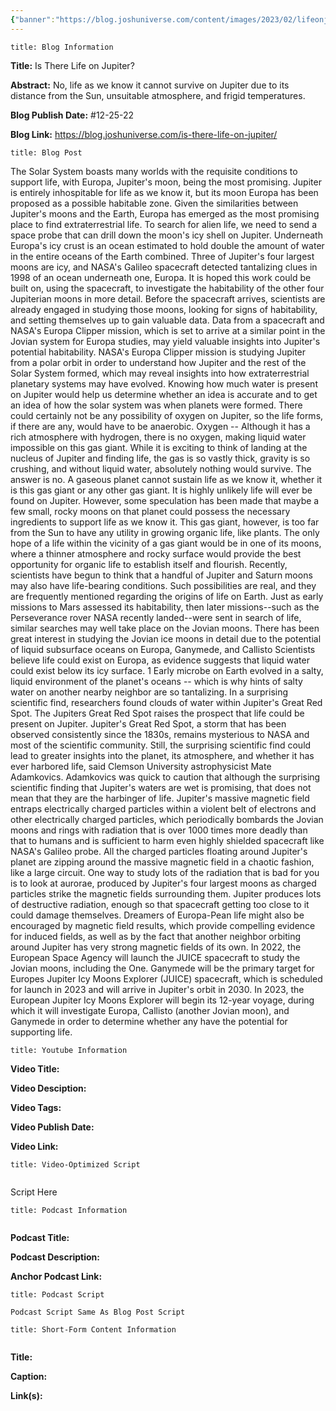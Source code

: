 ```yaml
---
{"banner":"https://blog.joshuniverse.com/content/images/2023/02/lifeonjupiter-2--1-.png","banner_x":0.5,"dg-publish":true,"permalink":"/blog/is-there-life-on-jupiter/","dgPassFrontmatter":true,"noteIcon":"","created":"","updated":""}
---
```


```ad-info
title: Blog Information
```

**Title:** Is There Life on Jupiter?

**Abstract:** No, life as we know it cannot survive on Jupiter due to its distance from the Sun, unsuitable atmosphere, and frigid temperatures.

**Blog Publish Date:** #12-25-22

**Blog Link:** https://blog.joshuniverse.com/is-there-life-on-jupiter/

```ad-abstract
title: Blog Post
```

The Solar System boasts many worlds with the requisite conditions to support life, with Europa, Jupiter's moon, being the most promising. Jupiter is entirely inhospitable for life as we know it, but its moon Europa has been proposed as a possible habitable zone. Given the similarities between Jupiter's moons and the Earth, Europa has emerged as the most promising place to find extraterrestrial life.
To search for alien life, we need to send a space probe that can drill down the moon's icy shell on Jupiter. Underneath Europa's icy crust is an ocean estimated to hold double the amount of water in the entire oceans of the Earth combined. Three of Jupiter's four largest moons are icy, and NASA's Galileo spacecraft detected tantalizing clues in 1998 of an ocean underneath one, Europa.
It is hoped this work could be built on, using the spacecraft, to investigate the habitability of the other four Jupiterian moons in more detail. Before the spacecraft arrives, scientists are already engaged in studying those moons, looking for signs of habitability, and setting themselves up to gain valuable data. Data from a spacecraft and NASA's Europa Clipper mission, which is set to arrive at a similar point in the Jovian system for Europa studies, may yield valuable insights into Jupiter's potential habitability.
NASA's Europa Clipper mission is studying Jupiter from a polar orbit in order to understand how Jupiter and the rest of the Solar System formed, which may reveal insights into how extraterrestrial planetary systems may have evolved. Knowing how much water is present on Jupiter would help us determine whether an idea is accurate and to get an idea of how the solar system was when planets were formed.
There could certainly not be any possibility of oxygen on Jupiter, so the life forms, if there are any, would have to be anaerobic. Oxygen -- Although it has a rich atmosphere with hydrogen, there is no oxygen, making liquid water impossible on this gas giant. While it is exciting to think of landing at the nucleus of Jupiter and finding life, the gas is so vastly thick, gravity is so crushing, and without liquid water, absolutely nothing would survive.
The answer is no. A gaseous planet cannot sustain life as we know it, whether it is this gas giant or any other gas giant. It is highly unlikely life will ever be found on Jupiter. However, some speculation has been made that maybe a few small, rocky moons on that planet could possess the necessary ingredients to support life as we know it.
This gas giant, however, is too far from the Sun to have any utility in growing organic life, like plants. The only hope of a life within the vicinity of a gas giant would be in one of its moons, where a thinner atmosphere and rocky surface would provide the best opportunity for organic life to establish itself and flourish. Recently, scientists have begun to think that a handful of Jupiter and Saturn moons may also have life-bearing conditions. Such possibilities are real, and they are frequently mentioned regarding the origins of life on Earth.
Just as early missions to Mars assessed its habitability, then later missions--such as the Perseverance rover NASA recently landed--were sent in search of life, similar searches may well take place on the Jovian moons. There has been great interest in studying the Jovian ice moons in detail due to the potential of liquid subsurface oceans on Europa, Ganymede, and Callisto
Scientists believe life could exist on Europa, as evidence suggests that liquid water could exist below its icy surface. 1 Early microbe on Earth evolved in a salty, liquid environment of the planet's oceans -- which is why hints of salty water on another nearby neighbor are so tantalizing.
In a surprising scientific find, researchers found clouds of water within Jupiter's Great Red Spot. The Jupiters Great Red Spot raises the prospect that life could be present on Jupiter. Jupiter's Great Red Spot, a storm that has been observed consistently since the 1830s, remains mysterious to NASA and most of the scientific community. 
 Still, the surprising scientific find could lead to greater insights into the planet, its atmosphere, and whether it has ever harbored life, said Clemson University astrophysicist Mate Adamkovics. Adamkovics was quick to caution that although the surprising scientific finding that Jupiter's waters are wet is promising, that does not mean that they are the harbinger of life.
Jupiter's massive magnetic field entraps electrically charged particles within a violent belt of electrons and other electrically charged particles, which periodically bombards the Jovian moons and rings with radiation that is over 1000 times more deadly than that to humans and is sufficient to harm even highly shielded spacecraft like NASA's Galileo probe. All the charged particles floating around Jupiter's planet are zipping around the massive magnetic field in a chaotic fashion, like a large circuit.
One way to study lots of the radiation that is bad for you is to look at aurorae, produced by Jupiter's four largest moons as charged particles strike the magnetic fields surrounding them. Jupiter produces lots of destructive radiation, enough so that spacecraft getting too close to it could damage themselves. Dreamers of Europa-Pean life might also be encouraged by magnetic field results, which provide compelling evidence for induced fields, as well as by the fact that another neighbor orbiting around Jupiter has very strong magnetic fields of its own.
In 2022, the European Space Agency will launch the JUICE spacecraft to study the Jovian moons, including the One. Ganymede will be the primary target for Europes Jupiter Icy Moons Explorer (JUICE) spacecraft, which is scheduled for launch in 2023 and will arrive in Jupiter's orbit in 2030. In 2023, the European Jupiter Icy Moons Explorer will begin its 12-year voyage, during which it will investigate Europa, Callisto (another Jovian moon), and Ganymede in order to determine whether any have the potential for supporting life.

```ad-info
title: Youtube Information
```

**Video Title:**

**Video Desciption:**

**Video Tags:**

**Video Publish Date:**

**Video Link:**

```ad-abstract
title: Video-Optimized Script


```

Script Here

```ad-info
title: Podcast Information


```

**Podcast Title:**

**Podcast Description:**

**Anchor Podcast Link:**

```ad-info
title: Podcast Script

Podcast Script Same As Blog Post Script

```


```ad-info
title: Short-Form Content Information


```

**Title:**

**Caption:**

**Link(s):**

